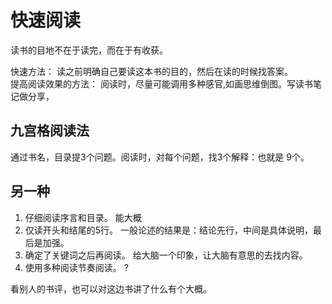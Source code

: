 # 快速阅读
读书的目地不在于读完，而在于有收获。

快速方法： 读之前明确自己要读这本书的目的，然后在读的时候找答案。  
提高阅读效果的方法： 阅读时，尽量可能调用多种感官,如画思维倒图。写读书笔记做分享，

## 九宫格阅读法
通过书名，目录提3个问题。阅读时，对每个问题，找3个解释：也就是 9个。

## 另一种 
1. 仔细阅读序言和目录。 能大概
1. 仅读开头和结尾的5行。 一般论述的结果是：结论先行，中间是具体说明，最后是加强。
1. 确定了关键词之后再阅读。 给大脑一个印象，让大脑有意思的去找内容。
1. 使用多种阅读节奏阅读。 ?

看别人的书评，也可以对这边书讲了什么有个大概。

## 